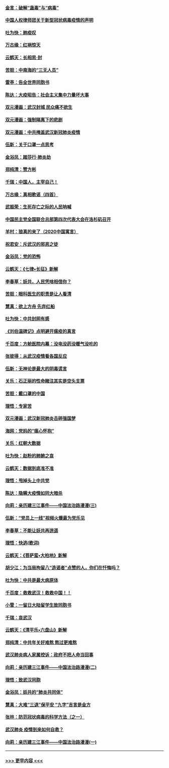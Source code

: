 #### [金言：破解“蛊毒”与“病毒”](../pages/nsc993/n11864103.md?t=02130655) 
#### [中国人权律师团关于新型冠状病毒疫情的声明](../pages/nsc993/n11864249.md?t=02130655) 
#### [吐为快：肺疫叹](../pages/nsc993/n11864027.md?t=02130655) 
#### [万古缘：红祸惊天](../pages/nsc993/n11864079.md?t=02130655) 
#### [云鹤天：长相思‧封](../pages/nsc993/n11864006.md?t=02130655) 
#### [苦胆：中南海的“三无人员”](../pages/nsc993/n11862997.md?t=02130655) 
#### [雷亭：告全世界同胞书](../pages/nsc993/n11862572.md?t=02130655) 
#### [陈达：大疫昭告：社会主义集中力量坏大事](../pages/nsc993/n11859419.md?t=02130655) 
#### [双元漫画：武汉封城 民众痛不欲生](../pages/nsc993/n11859287.md?t=02130655) 
#### [双元漫画：强制隔离下的悲剧](../pages/nsc993/n11859244.md?t=02130655) 
#### [双元漫画：中共掩盖武汉新冠肺炎疫情](../pages/nsc993/n11858249.md?t=02130655) 
#### [伍新：关于口罩一点思考](../pages/nsc993/n11859195.md?t=02130655) 
#### [金浴凤：踏莎行‧肺炎劫](../pages/nsc993/n11858227.md?t=02130655) 
#### [郑纯清：赞方彬](../pages/nsc993/n11856803.md?t=02130655) 
#### [千瑞；中国人，主宰自己！](../pages/nsc993/n11856793.md?t=02130655) 
#### [万古缘：真相歌谣（四首）](../pages/nsc993/n11856263.md?t=02130655) 
#### [武振荣：生死存亡之际的人民呐喊](../pages/nsc993/n11856256.md?t=02130655) 
#### [中国民主党全国联合总部第四次代表大会在洛杉矶召开](../pages/nsc993/n11856344.md?t=02130655) 
#### [羊村：狼真的来了（2020中国寓言）](../pages/nsc993/n11856229.md?t=02130655) 
#### [祝君安：斥武汉的邪恶之徒](../pages/nsc993/n11855861.md?t=02130655) 
#### [金浴凤：党的恐怖](../pages/nsc993/n11855849.md?t=02130655) 
#### [云鹤天：《七律▪长征》新解](../pages/nsc993/n11855479.md?t=02130655) 
#### [李春草：妖共，人民凭啥相信你？](../pages/nsc993/n11855196.md?t=02130655) 
#### [苦胆：眼科医生的职责是让人看清](../pages/nsc993/n11853840.md?t=02130655) 
#### [慧真：欲上方舟 先弃红船](../pages/nsc993/n11853483.md?t=02130655) 
#### [吐为快：中共封网有感](../pages/nsc993/n11852575.md?t=02130655) 
#### [《刘伯温碑记》点明避开瘟疫的真言](../pages/nsc993/n11852128.md?t=02130655) 
#### [千百度：方舱医院内幕：没电没药没暖气没吃的](../pages/nsc993/n11850211.md?t=02130655) 
#### [张彼得：从武汉疫情看各国反应](../pages/nsc993/n11850102.md?t=02130655) 
#### [伍新：无神论是最大的阴毒谎言](../pages/nsc993/n11846129.md?t=02130655) 
#### [关乐：石正丽的性命赌注其实是空头支票](../pages/nsc993/n11846109.md?t=02130655) 
#### [苦胆：戴口罩的中国](../pages/nsc993/n11845576.md?t=02130655) 
#### [理悟：专家苦](../pages/nsc993/n11845564.md?t=02130655) 
#### [双元漫画：武汉新冠肺炎击碎强国梦](../pages/nsc993/n11843320.md?t=02130655) 
#### [海网：党妈的“瘟心怀抱”](../pages/nsc993/n11840740.md?t=02130655) 
#### [关乐：红朝大数据](../pages/nsc993/n11840675.md?t=02130655) 
#### [吐为快：赵粉的肺腑之哀](../pages/nsc993/n11840618.md?t=02130655) 
#### [云鹤天：数据到底准不准](../pages/nsc993/n11840325.md?t=02130655) 
#### [理悟：甩掉头上中共党](../pages/nsc993/n11838826.md?t=02130655) 
#### [陈达：隐瞒大疫情如同大暗杀](../pages/nsc993/n11838771.md?t=02130655) 
#### [向莉：亲历建三江事件——中国法治路漫漫(三)](../pages/nsc993/n11831825.md?t=02130655) 
#### [伍新：“党员上一线”视频火爆最为党乐见](../pages/nsc993/n11838200.md?t=02130655) 
#### [李春草：不能让妖共再逍遥](../pages/nsc993/n11838102.md?t=02130655) 
#### [理悟：快逃(歌词)](../pages/nsc993/n11838083.md?t=02130655) 
#### [云鹤天：《菩萨蛮▪大柏地》新解](../pages/nsc993/n11838059.md?t=02130655) 
#### [胡少江：为当局拘留八“造谣者”点赞的人，你们在忏悔吗？](../pages/nsc993/n11836801.md?t=02130655) 
#### [吐为快：中共是最大病原体](../pages/nsc993/n11836748.md?t=02130655) 
#### [千百度：救救武汉！救救中国！！](../pages/nsc993/n11836145.md?t=02130655) 
#### [小雪：一留日大陆留学生致同胞书](../pages/nsc993/n11834624.md?t=02130655) 
#### [千瑞：哀武汉](../pages/nsc993/n11833647.md?t=02130655) 
#### [云鹤天：《清平乐▪六盘山》新解](../pages/nsc993/n11833611.md?t=02130655) 
#### [郑纯清：中共年关好难熬 熬过更难熬](../pages/nsc993/n11833489.md?t=02130655) 
#### [武汉肺炎病人家属控诉：政府不把人命当回事](../pages/nsc993/n11833205.md?t=02130655) 
#### [向莉：亲历建三江事件——中国法治路漫漫(二)](../pages/nsc993/n11829102.md?t=02130655) 
#### [理悟：致武汉同胞](../pages/nsc993/n11831522.md?t=02130655) 
#### [金浴凤：妖共的“肺炎共同体”](../pages/nsc993/n11829448.md?t=02130655) 
#### [慧真：大难“三退”保平安 “九字”吉言是金方](../pages/nsc993/n11829501.md?t=02130655) 
#### [张林：防范冠状病毒的科学方法（之一）](../pages/nsc993/n11828618.md?t=02130655) 
#### [武汉肺炎 疫情到来如何自救？](../pages/nsc993/n11827632.md?t=02130655) 
#### [向莉：亲历建三江事件——中国法治路漫漫(一)](../pages/nsc993/n11827190.md?t=02130655) 

----
#### [ >>> 更早内容 <<< ](../indexes/nsc993-earlier.md)
